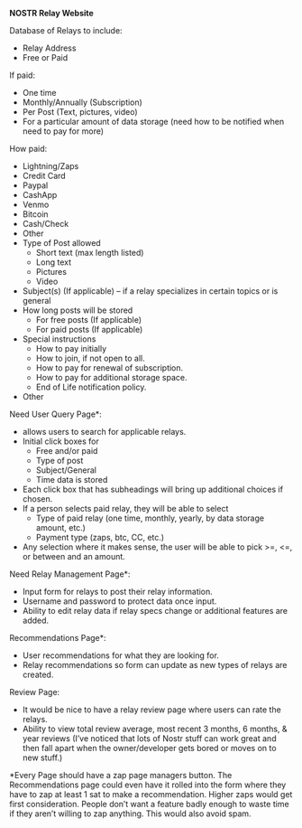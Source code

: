 ﻿**NOSTR Relay Website**

Database of Relays to include:

- Relay Address
- Free or Paid

If paid:

- One time
- Monthly/Annually (Subscription)
- Per Post (Text, pictures, video)
- For a particular amount of data storage (need how to be notified when need to pay for more)

How paid:

- Lightning/Zaps
- Credit Card
- Paypal
- CashApp
- Venmo
- Bitcoin
- Cash/Check
- Other
- Type of Post allowed
  - Short text (max length listed)
  - Long text
  - Pictures
  - Video
- Subject(s) (If applicable) – if a relay specializes in certain topics or is general
- How long posts will be stored
  - For free posts (If applicable)
  - For paid posts (If applicable)
- Special instructions
  - How to pay initially
  - How to join, if not open to all.
  - How to pay for renewal of subscription.
  - How to pay for additional storage space.
  - End of Life notification policy.
- Other

Need User Query Page\*:

- allows users to search for applicable relays.
- Initial click boxes for 
  - Free and/or paid
  - Type of post
  - Subject/General
  - Time data is stored
- Each click box that has subheadings will bring up additional choices if chosen.
- If a person selects paid relay, they will be able to select 
  - Type of paid relay (one time, monthly, yearly, by data storage amount, etc.)
  - Payment type (zaps, btc, CC, etc.)
- Any selection where it makes sense, the user will be able to pick >=, <=, or between and an amount.

Need Relay Management Page\*: 

- Input form for relays to post their relay information.  
- Username and password to protect data once input.
- Ability to edit relay data if relay specs change or additional features are added.

Recommendations Page\*:

- User recommendations for what they are looking for.
- Relay recommendations so form can update as new types of relays are created.

Review Page:

- It would be nice to have a relay review page where users can rate the relays.
- Ability to view total review average, most recent 3 months, 6 months, & year reviews (I’ve noticed that lots of Nostr stuff can work great and then fall apart when the owner/developer gets bored or moves on to new stuff.)

\*Every Page should have a zap page managers button.  The Recommendations page could even have it rolled into the form where they have to zap at least 1 sat to make a recommendation.  Higher zaps would get first consideration.  People don’t want a feature badly enough to waste time if they aren’t willing to zap anything.  This would also avoid spam.
